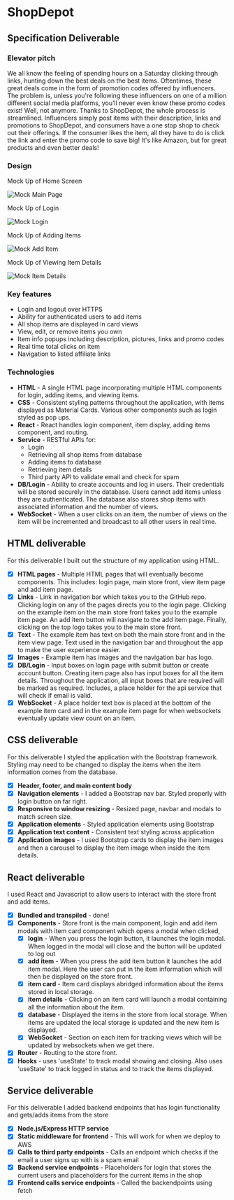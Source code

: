 # ShopDepot

## Specification Deliverable

### Elevator pitch

We all know the feeling of spending hours on a Saturday clicking through links, hunting down the best deals on the best items. Oftentimes, these great deals come in the form of promotion codes offered by influencers. The problem is, unless you're following these influencers on one of a million different social media platforms, you’ll never even know these promo codes exist! Well, not anymore. Thanks to ShopDepot, the whole process is streamlined. Influencers simply post items with their description, links and promotions to ShopDepot, and consumers have a one stop shop to check out their offerings. If the consumer likes the item, all they have to do is click the link and enter the promo code to save big! It's like Amazon, but for great products and even better deals!

### Design
Mock Up of Home Screen

![Mock Main Page](res/MockMainPage.png)


Mock Up of Login

![Mock Login](res/MockLogin.png)


Mock Up of Adding Items

![Mock Add Item](res/MockAddItem.png)


Mock Up of Viewing Item Details

![Mock Item Details](res/MockItemDetails.png)

### Key features

- Login and logout over HTTPS
- Ability for authenticated users to add items
- All shop items are displayed in card views
- View, edit, or remove items you own
- Item info popups including description, pictures, links and promo codes
- Real time total clicks on item
- Navigation to listed affiliate links

### Technologies
- **HTML** - A single HTML page incorporating multiple HTML components for login, adding items, and viewing items.
- **CSS** - Consistent styling patterns throughout the application, with items displayed as Material Cards. Various other components such as login styled as pop ups.
- **React** - React handles login component, item display, adding items component, and routing.
- **Service** - RESTful APIs for:
  - Login
  - Retrieving all shop items from database
  - Adding items to database
  - Retrieving item details
  - Third party API to validate email and check for spam
- **DB/Login** - Ability to create accounts and log in users. Their credentials will be stored securely in the database. Users cannot add items unless they are authenticated. The database also stores shop items with associated information and the number of views.
- **WebSocket** - When a user clicks on an item, the number of views on the item will be incremented and broadcast to all other users in real time.

## HTML deliverable

For this deliverable I built out the structure of my application using HTML.

- [x] **HTML pages** - Multiple HTML pages that will eventually become components. This includes: login page, main store front, view item page and add item page.
- [x] **Links** - Link in navigation bar which takes you to the GitHub repo. Clicking login on any of the pages directs you to the login page. Clicking on the example item on the main store front takes you to the example item page. An add item button will navigate to the add item page. Finally, clicking on the top logo takes you to the main store front.
- [x] **Text** - The example item has text on both the main store front and in the item view page. Text used in the navigation bar and throughout the app to make the user experience easier.
- [x] **Images** - Example item has images and the navigation bar has logo.
- [x] **DB/Login** - Input boxes on login page with submit button or create account button. Creating item page also has input boxes for all the item details. Throughout the application, all input boxes that are required will be marked as required. Includes, a place holder for the api service that will check if email is valid.
- [x] **WebSocket** - A place holder text box is placed at the bottom of the example item card and in the example item page for when websockets eventually update view count on an item.

## CSS deliverable

For this deliverable I styled the application with the Bootstrap framework. Styling may need to be changed to display the items when the item information comes from the database.

- [x] **Header, footer, and main content body**
- [x] **Navigation elements** - I added a Bootstrap nav bar. Styled properly with login button on far right.
- [x] **Responsive to window resizing** - Resized page, navbar and modals to match screen size.
- [x] **Application elements** - Styled application elements using Bootstrap
- [x] **Application text content** - Consistent text styling across application
- [x] **Application images** - I used Bootstrap cards to display the item images and then a carousel to display the item image when inside the item details.

## React deliverable

I used React and Javascript to allow users to interact with the store front and add items.

- [x] **Bundled and transpiled** - done!
- [x] **Components** - Store front is the main component, login and add item modals with item card component which opens a modal when clicked, 
  - [x] **login** - When you press the login button, it launches the login modal. When logged in the modal will close and the button will be updated to log out
  - [x] **add item** - When you press the add item button it launches the add item modal. Here the user can put in the item information which will then be displayed on the store front.
  - [x] **item card** - Item card displays abridged information about the items stored in local storage.
  - [x] **item details** - Clicking on an item card will launch a modal containing all the information about the item.
  - [x] **database** - Displayed the items in the store from local storage. When items are updated the local storage is updated and the new item is displayed.
  - [x] **WebSocket** - Section on each item for tracking views which will be updated by websockets when we get there.
- [x] **Router** - Routing to the store front.
- [x] **Hooks** - uses 'useState' to track modal showing and closing. Also uses 'useState' to track logged in status and to track the items displayed.

## Service deliverable

For this deliverable I added backend endpoints that has login functionality and gets/adds items from the store

- [x] **Node.js/Express HTTP service**
- [x] **Static middleware for frontend** - This will work for when we deploy to AWS
- [x] **Calls to third party endpoints** - Calls an endpoint which checks if the email a user signs up with is a spam email
- [x] **Backend service endpoints** - Placeholders for login that stores the current users and placeholders for the current items in the shop
- [x] **Frontend calls service endpoints** - Called the backendpoints using fetch